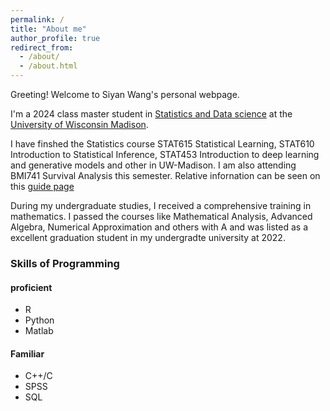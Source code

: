 ```yaml
---
permalink: /
title: "About me"
author_profile: true
redirect_from: 
  - /about/
  - /about.html
---
```


Greeting! Welcome to Siyan Wang's personal webpage.

I'm a 2024 class master student in [Statistics and Data science](https://guide.wisc.edu/graduate/statistics/statistics-ms/statistics-statistics-data-science-ms/) at the [University of Wisconsin Madison](https://www.wisc.edu/).

I have finshed the Statistics course STAT615 Statistical Learning, STAT610 Introduction to Statistical Inference, STAT453 Introduction to deep learning and generative models and other in UW-Madison. I am also attending BMI741 Survival Analysis this semester. Relative infornation can be seen on this [guide page](https://guide.wisc.edu/courses/stat/)

During my undergraduate studies, I received a comprehensive training in mathematics. I passed the courses like Mathematical Analysis, Advanced Algebra, Numerical Approximation and others with A and was listed as a excellent graduation student in my undergradte university at 2022.

### Skills of Programming
#### proficient
* R
* Python
* Matlab
####  Familiar
* C++/C
* SPSS
* SQL


